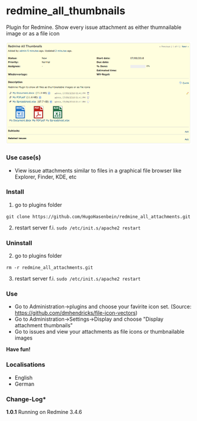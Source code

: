 # redmine_all_thumbnails

Plugin for Redmine. Show every issue attachment as either thumnailable image or as a file icon

![PNG that represents a quick overview](/doc/Overview.png)

### Use case(s)

* View issue attachments similar to files in a graphical file browser like Explorer, Finder, KDE, etc

### Install

1. go to plugins folder

`git clone https://github.com/HugoHasenbein/redmine_all_attachments.git`

2. restart server f.i.  `sudo /etc/init.s/apache2 restart`

### Uninstall

2. go to plugins folder

`rm -r redmine_all_attachments.git`

3. restart server f.i.  `sudo /etc/init.s/apache2 restart`

### Use

* Go to Administration->plugins and choose your favirite icon set. (Source: https://github.com/dmhendricks/file-icon-vectors)
* Go to Administration->Settings->Display and choose "Display attachment thumbnails"
* Go to issues and view your attachments as file icons or thumbnailable images

**Have fun!**

### Localisations

* English
* German

### Change-Log* 

**1.0.1** Running on Redmine 3.4.6
